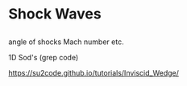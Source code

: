#   Shock Waves

##  

angle of shocks
Mach number
etc.

1D Sod's (grep code)

https://su2code.github.io/tutorials/Inviscid_Wedge/
